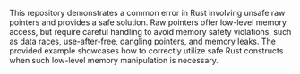 This repository demonstrates a common error in Rust involving unsafe raw pointers and provides a safe solution. Raw pointers offer low-level memory access, but require careful handling to avoid memory safety violations, such as data races, use-after-free, dangling pointers, and memory leaks. The provided example showcases how to correctly utilize safe Rust constructs when such low-level memory manipulation is necessary.
